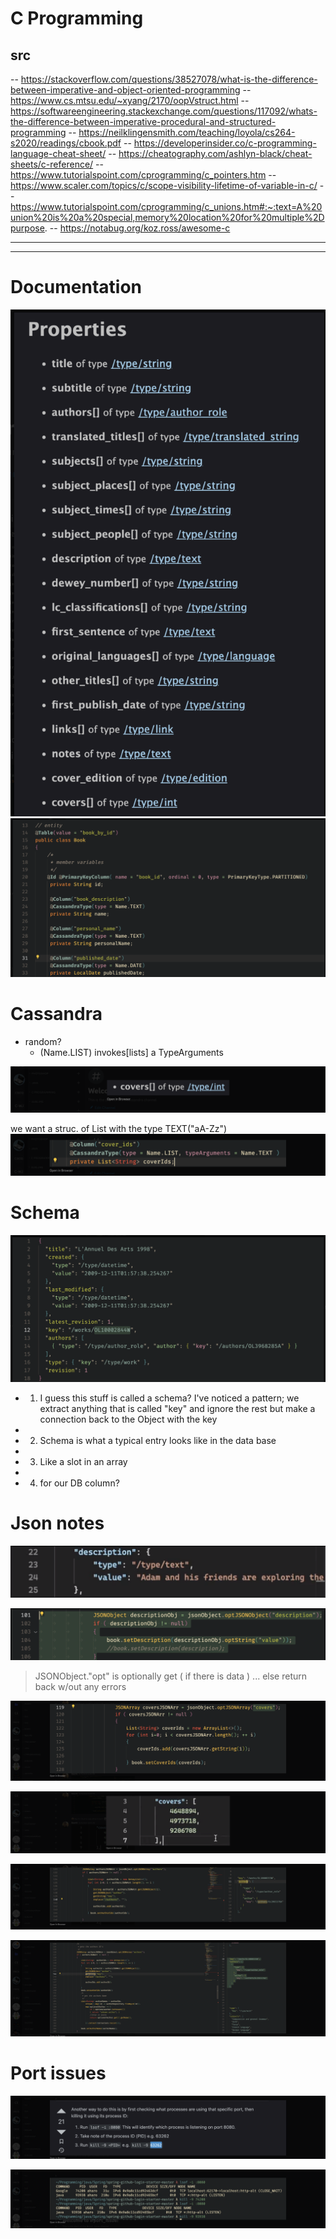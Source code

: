 










# C Programming
## src
-- https://stackoverflow.com/questions/38527078/what-is-the-difference-between-imperative-and-object-oriented-programming
-- https://www.cs.mtsu.edu/~xyang/2170/oopVstruct.html
-- https://softwareengineering.stackexchange.com/questions/117092/whats-the-difference-between-imperative-procedural-and-structured-programming
-- https://neilklingensmith.com/teaching/loyola/cs264-s2020/readings/cbook.pdf
-- https://developerinsider.co/c-programming-language-cheat-sheet/
-- https://cheatography.com/ashlyn-black/cheat-sheets/c-reference/
-- https://www.tutorialspoint.com/cprogramming/c_pointers.htm
-- https://www.scaler.com/topics/c/scope-visibility-lifetime-of-variable-in-c/
-- https://www.tutorialspoint.com/cprogramming/c_unions.htm#:~:text=A%20union%20is%20a%20special,memory%20location%20for%20multiple%2Dpurpose.
-- https://notabug.org/koz.ross/awesome-c




---
---

# Documentation
![](../../../z/aharo24%202023-02-07%20at%202.40.55%20PM.png)
![](../../../z/aharo24%202023-02-07%20at%202.41.06%20PM.png)



# Cassandra

-  random?
	- (Name.LIST) invokes[lists]  a TypeArguments




![](../../../z/aharo24%202023-02-07%20at%202.42.38%20PM.png)


we want a struc. of List with the type TEXT("aA-Zz")
![](../../../z/aharo24%202023-02-07%20at%202.42.57%20PM.png)





# Schema

![](../../../z/aharo24%202023-02-07%20at%202.45.52%20PM.png)

- 1.  I guess this stuff is called a schema? I've noticed a pattern; we extract anything that is called "key" and ignore the rest but make a connection back to the Object with the key
- 
- 2.  Schema is what a typical entry looks like in the data base
- 
- 3.  Like a slot in an array
- 
- 4.  for our DB column?



# Json notes

![](../../../z/aharo24%202023-02-07%20at%202.48.23%20PM.png)

![](../../../z/aharo24%202023-02-07%20at%202.48.35%20PM.png)



>	JSONObject."opt" is optionally get ( if there is data ) ... else return back w/out any errors



![](../../../z/aharo24%202023-02-07%20at%202.53.02%20PM.png)

![](../../../z/aharo24%202023-02-07%20at%202.53.16%20PM.png)

![](../../../z/aharo24%202023-02-07%20at%202.53.26%20PM.png)


![](../../../z/aharo24%202023-02-07%20at%202.53.36%20PM.png)






# Port issues

![](../../../z/aharo24%202023-02-07%20at%202.54.04%20PM.png)



![](../../../z/aharo24%202023-02-07%20at%202.54.13%20PM.png)










